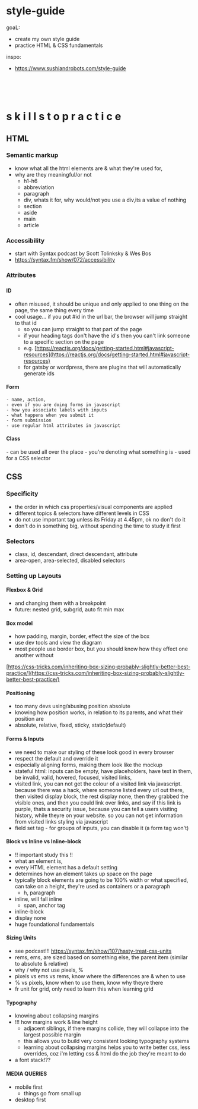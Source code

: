 # style-guide

goaL:
- create my own style guide
- practice HTML & CSS fundamentals

inspo:
- https://www.sushiandrobots.com/style-guide

<br>
<br>
<br>

<h1>s k i l l s  t o  p r a c t i c e</h1>
<h2>HTML</h2>
<h3>Semantic markup</h3>

- know what all the html elements are & what they're used for,
- why are they meaningful/or not
  - h1-h6
  - abbreviation
  - paragraph
  - div, whats it for, why would/not you use a div,its a value of nothing
  - section
  - aside
  - main
  - article


<h3>Accessibility</h3>

- start with Syntax podcast by Scott Tolinksky & Wes Bos
- https://syntax.fm/show/072/accessibility


<h3>Attributes<h3>
<h4>ID</h4>

- often misused, it should be unique and only applied to one thing on the page, the same thing every time
- cool usage... if you put #id in the url bar, the browser will jump straight to that id
  - so you can jump straight to that part of the page
  - if your heading tags don't have the id's then you can't link someone to a specific section on the page
  - e.g. [https://reactjs.org/docs/getting-started.html#javascript-resources](https://reactjs.org/docs/getting-started.html#javascript-resources)
  - for gatsby or wordpress, there are plugins that will automatically generate ids


<h4>Form</h4>

    - name, action,
    - even if you are doing forms in javascript
    - how you associate labels with inputs
    - what happens when you submit it
    - form submission
    - use regular html attributes in javascript


<h4>Class</h4>
    - can be used all over the place
    - you're denoting what something is
    - used for a CSS selector



<h2>CSS</h2>

<h3>Specificity</h3>

- the order in which css properties/visual components are applied
- different topics & selectors have different levels in CSS
- do not use important tag unless its Friday at 4.45pm, ok no don't do it
- don't do in something big, without spending the time to study it first

<h3>Selectors</h3>

- class, id, descendant, direct descendant, attribute
- area-open, area-selected, disabled selectors

<h3>Setting up Layouts</h3>

<h4>Flexbox & Grid</h4>

- and changing them with a breakpoint
- future: nested grid, subgrid, auto fit min max

<h4>Box model</h4>

- how padding, margin, border, effect the size of the box
- use dev tools and view the diagram
- most people use border box, but you should know how they effect one another without

[https://css-tricks.com/inheriting-box-sizing-probably-slightly-better-best-practice/](https://css-tricks.com/inheriting-box-sizing-probably-slightly-better-best-practice/)

<h4>Positioning</h4>

- too many devs using/abusing position absolute
- knowing how position works, in relation to its parents, and what their position are
- absolute, relative, fixed, sticky, static(default)

<h4>Forms & Inputs</h4>

- we need to make our styling of these look good in every browser
- respect the default and override it
- especially aligning forms, making them look like the mockup
- stateful html: inputs can be empty, have placeholders, have text in them, be invalid, valid, hovered, focused, visited links,
- visited link, you can not get the colour of a visited link via javascript. because there was a hack, where someone listed every url out there, then visited display block, the rest display none, then they grabbed the visible ones, and then you could link over links, and say if this link is purple, thats a security issue, because you can tell a users visiting history, while theyre on your website. so you can not get information from visited links styling via javascript
- field set tag - for groups of inputs, you can disable it (a form tag won't)

<h4>Block vs Inline vs Inline-block</h4>

- !! important study this !!
- what an element is,
- every HTML element has a default setting
- determines how an element takes up space on the page
- typically block elements are going to be 100% width or what specified, can take on a height, they're used as containers or a paragraph
    - h, paragraph
- inline, will fall inline
    - span, anchor tag
- inline-block
- display none
- huge foundational fundamentals

<h4>Sizing Units</h4>

- see podcast!!! https://syntax.fm/show/107/hasty-treat-css-units
- rems, ems, are sized based on something else, the parent item (similar to absolute & relative)
- why / why not use pixels, %
- pixels vs ems vs rems, know where the differences are & when to use
- % vs pixels, know when to use them, know why theyre there
- fr unit for grid, only need to learn this when learning grid

<h4>Typography</h4>

- knowing about collapsing margins
- !!! how margins work & line height
    - adjacent siblings, if there margins collide, they will collapse into the largest possible margin
    - this allows you to build very consistent looking typography systems
    - learning about collapsing margins helps you to write better css, less overrides, coz i'm letting css & html do the job they're meant to do
- a font stack!??

<h4>MEDIA QUERIES</h4>

- mobile first
    - things go from small up
- desktop first
